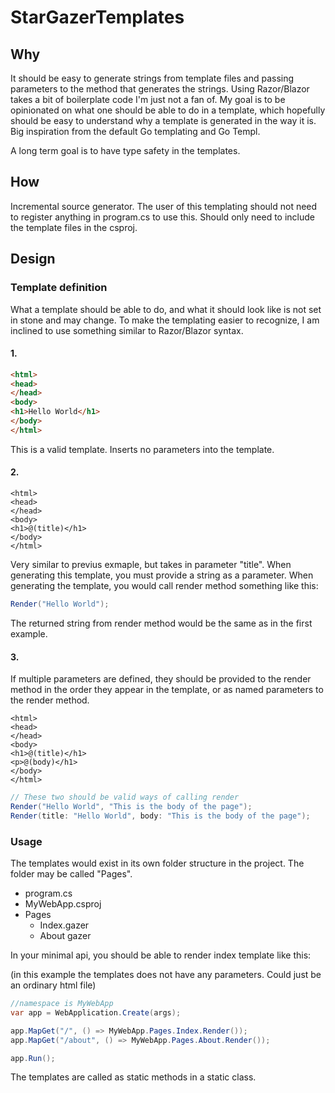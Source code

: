# StarGazerTemplates

## Why

It should be easy to generate strings from template files and passing parameters to the method that generates the strings. Using Razor/Blazor takes a bit of boilerplate code I'm just not a fan of. My goal is to be opinionated on what one should be able to do in a template, which hopefully should be easy to understand why a template is generated in the way it is. Big inspiration from the default Go templating and Go Templ. 

A long term goal is to have type safety in the templates.

## How
Incremental source generator. The user of this templating should not need to register anything in program.cs to use this. Should only need to include the template files in the csproj.

## Design

### Template definition
What a template should be able to do, and what it should look like is not set in stone and may change. To make the templating easier to recognize, I am inclined to use something similar to Razor/Blazor syntax. 

#### 1.
```html
<html>
<head>
</head>
<body>
<h1>Hello World</h1>
</body>
</html>
```
This is a valid template. Inserts no parameters into the template.

#### 2.

```razor
<html>
<head>
</head>
<body>
<h1>@(title)</h1>
</body>
</html>
```
Very similar to previus exmaple, but takes in parameter "title". When generating this template, you must provide a string as a parameter. When generating the template, you would call render method something like this:

```cs
Render("Hello World");
```
The returned string from render method would be the same as in the first example.

#### 3.

If multiple parameters are defined, they should be provided to the render method in the order they appear in the template, or as named parameters to the render method. 
```razor
<html>
<head>
</head>
<body>
<h1>@(title)</h1>
<p>@(body)</h1>
</body>
</html>
```

```cs
// These two should be valid ways of calling render
Render("Hello World", "This is the body of the page");
Render(title: "Hello World", body: "This is the body of the page");
```

### Usage

The templates would exist in its own folder structure in the project. The folder may be called "Pages".
 
- program.cs
- MyWebApp.csproj
- Pages
  - Index.gazer
  - About gazer

In your minimal api, you should be able to render index template like this: 

(in this example the templates does not have any parameters. Could just be an ordinary html file)

```cs
//namespace is MyWebApp
var app = WebApplication.Create(args);

app.MapGet("/", () => MyWebApp.Pages.Index.Render());
app.MapGet("/about", () => MyWebApp.Pages.About.Render());

app.Run();
```
The templates are called as static methods in a static class.
